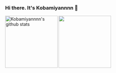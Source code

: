 ### Hi there. It's Kobamiyannnn 👋
<div href="https://github.com/Kobamiyannnn/github-readme-stats-clone">
  <img height="170" align="left" src="https://github-readme-stats-clone-7ygl.vercel.app/api?username=Kobamiyannnn&show_icons=true&exclude_repo=github-readme-stats-clone&include_all_commits=true&count_private=true&hide_border=true" alt="Kobamiyannnn's github stats"/>
</div>
<a href="https://github.com/Kobamiyannnn/github-readme-stats-clone">
  <img height="170" align="left" src="https://github-readme-stats-clone-7ygl.vercel.app/api/top-langs/?username=Kobamiyannnn&exclude_repo=github-readme-stats-clone,dotfiles&hide=Gnuplot,Makefile&langs_count=6&layout=compact&hide_border=true"/>
</a>
